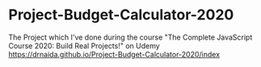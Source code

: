 # Project-Budget-Calculator-2020
The Project which I've done during the course "The Complete JavaScript Course 2020: Build Real Projects!" on Udemy
https://drnaida.github.io/Project-Budget-Calculator-2020/index
